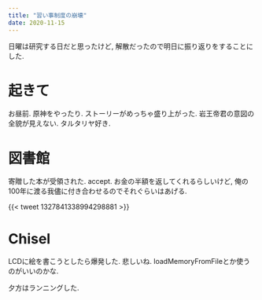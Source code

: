 ```yaml
---
title: "習い事制度の崩壊"
date: 2020-11-15
---
```


日曜は研究する日だと思ったけど, 解散だったので明日に振り返りをすることにした.

# 起きて
お昼前. 原神をやったり. ストーリーがめっちゃ盛り上がった. 岩王帝君の意図の全貌が見えない. タルタリヤ好き.

# 図書館
寄贈した本が受領された. accept. お金の半額を返してくれるらしいけど, 俺の100年に渡る我儘に付き合わせるのでそれぐらいはあげる.

{{< tweet 1327841338994298881 >}}

# Chisel
LCDに絵を書こうとしたら爆発した. 悲しいね. loadMemoryFromFileとか使うのがいいのかな.

夕方はランニングした.